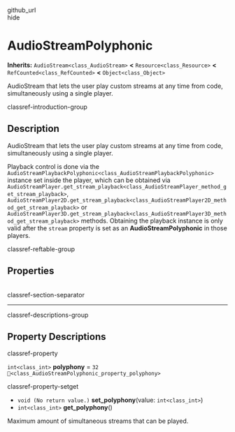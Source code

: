 github\_url  
hide

# AudioStreamPolyphonic

**Inherits:** `AudioStream<class_AudioStream>` **&lt;**
`Resource<class_Resource>` **&lt;** `RefCounted<class_RefCounted>`
**&lt;** `Object<class_Object>`

AudioStream that lets the user play custom streams at any time from
code, simultaneously using a single player.

classref-introduction-group

## Description

AudioStream that lets the user play custom streams at any time from
code, simultaneously using a single player.

Playback control is done via the
`AudioStreamPlaybackPolyphonic<class_AudioStreamPlaybackPolyphonic>`
instance set inside the player, which can be obtained via
`AudioStreamPlayer.get_stream_playback<class_AudioStreamPlayer_method_get_stream_playback>`,
`AudioStreamPlayer2D.get_stream_playback<class_AudioStreamPlayer2D_method_get_stream_playback>`
or
`AudioStreamPlayer3D.get_stream_playback<class_AudioStreamPlayer3D_method_get_stream_playback>`
methods. Obtaining the playback instance is only valid after the
`stream` property is set as an **AudioStreamPolyphonic** in those
players.

classref-reftable-group

## Properties

<table>
<tbody>
<tr>
</tr>
</tbody>
</table>

classref-section-separator

------------------------------------------------------------------------

classref-descriptions-group

## Property Descriptions

classref-property

`int<class_int>` **polyphony** = `32`
`🔗<class_AudioStreamPolyphonic_property_polyphony>`

classref-property-setget

-   `void (No return value.)` **set\_polyphony**(value:
    `int<class_int>`)
-   `int<class_int>` **get\_polyphony**()

Maximum amount of simultaneous streams that can be played.
